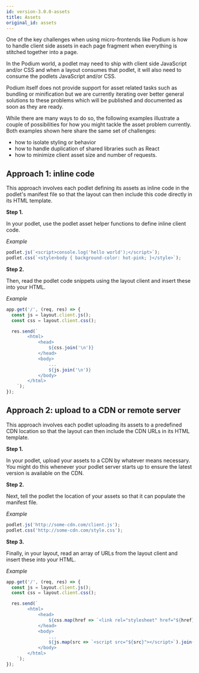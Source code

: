 ```yaml
---
id: version-3.0.0-assets
title: Assets
original_id: assets
---
```


One of the key challenges when using micro-frontends like Podium is how to handle client side assets in each page fragment when everything is stitched together into a page.

In the Podium world, a podlet may need to ship with client side JavaScript and/or CSS and when a layout consumes that podlet, it will also need to consume the podlets JavaScript and/or CSS.

Podium itself does not provide support for asset related tasks such as bundling or minification but we are currently iterating over better general solutions to these problems which will be published and documented as soon as they are ready.

While there are many ways to do so, the following examples illustrate a couple of possibilities for how you might tackle the asset problem currently. Both examples shown here share the same set of challenges:

- how to isolate styling or behavior
- how to handle duplication of shared libraries such as React
- how to minimize client asset size and number of requests.

## Approach 1: inline code

This approach involves each podlet defining its assets as inline code in the podlet's manifest file so that the layout can then include this code directly in its HTML template.

**Step 1.**

In your podlet, use the podlet asset helper functions to define inline client code.

_Example_

```js
podlet.js(`<script>console.log('hello world');</script>`);
podlet.css(`<style>body { background-color: hot-pink; }</style>`);
```

**Step 2.**

Then, read the podlet code snippets using the layout client and insert these into your HTML.

_Example_

```js
app.get('/', (req, res) => {
  const js = layout.client.js();
  const css = layout.client.css();

  res.send(`
        <html>
            <head>
                ${css.join('\n')}
            </head>
            <body>
                ...
                ${js.join('\n')}
            </body>
        </html>
    `);
});
```

## Approach 2: upload to a CDN or remote server

This approach involves each podlet uploading its assets to a predefined CDN location so that the layout can then include the CDN URLs in its HTML template.

**Step 1.**

In your podlet, upload your assets to a CDN by whatever means necessary. You might do this whenever your podlet server starts up to ensure the latest version is available on the CDN.

**Step 2.**

Next, tell the podlet the location of your assets so that it can populate the manifest file.

_Example_

```js
podlet.js('http://some-cdn.com/client.js');
podlet.css('http://some-cdn.com/style.css');
```

**Step 3.**

Finally, in your layout, read an array of URLs from the layout client and insert these into your HTML.

_Example_

```js
app.get('/', (req, res) => {
  const js = layout.client.js();
  const css = layout.client.css();

  res.send(`
        <html>
            <head>
                ${css.map(href => `<link rel="stylesheet" href="${href}" />`).join('\n')}
            </head>
            <body>
                ...
                ${js.map(src => `<script src="${src}"></script>`).join('\n')}
            </body>
        </html>
    `);
});
```
